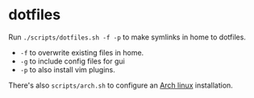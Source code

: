 # dotfiles

Run `./scripts/dotfiles.sh -f -p` to make symlinks in home to dotfiles.

- `-f` to overwrite existing files in home.
- `-g` to include config files for gui
- `-p` to also install vim plugins.

There's also `scripts/arch.sh` to configure an [Arch linux][0] installation.

[0]: https://www.archlinux.org/
